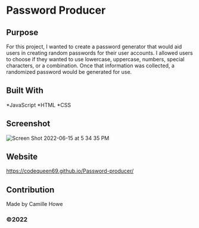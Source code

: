 # Password Producer

## Purpose
For this project, I wanted to create a password generator that would aid users in creating random passwords for their user accounts. I allowed users to choose if they wanted to use lowercase, uppercase, numbers, special characters, or a combination. Once that information was collected, a randomized password would be generated for use. 

## Built With
*JavaScript
*HTML
*CSS

## Screenshot
![Screen Shot 2022-06-15 at 5 34 35 PM](https://user-images.githubusercontent.com/104512547/173945984-7f2f31ef-7cbf-460f-90dd-bada1260279e.png)

## Website
https://codequeen69.github.io/Password-producer/

## Contribution
Made by Camille Howe

### ©️2022 

